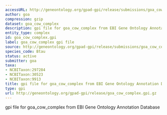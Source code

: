 ```yaml
---
accessURL: http://geneontology.org/gpad-gpi/release/submissions/goa_cow_complex.gpi.gz
author: goa
compression: gzip
dataset: goa_cow_complex
description: gpi file for goa_cow_complex from EBI Gene Ontology Annotation Database
entity_type: complex
id: goa_cow_complex.gpi
label: goa_cow_complex gpi file
source: http://geneontology.org/gpad-gpi/release/submissions/goa_cow_complex.gpi.gz
species_code: Btau
status: active
submitter: goa
taxa:
- NCBITaxon:297284
- NCBITaxon:30523
- NCBITaxon:9913
title: gpi file for goa_cow_complex from EBI Gene Ontology Annotation Database
type: gpi
url: http://geneontology.org/gpad-gpi/release/goa_cow_complex.gpi.gz
---
```


gpi file for goa_cow_complex from EBI Gene Ontology Annotation Database